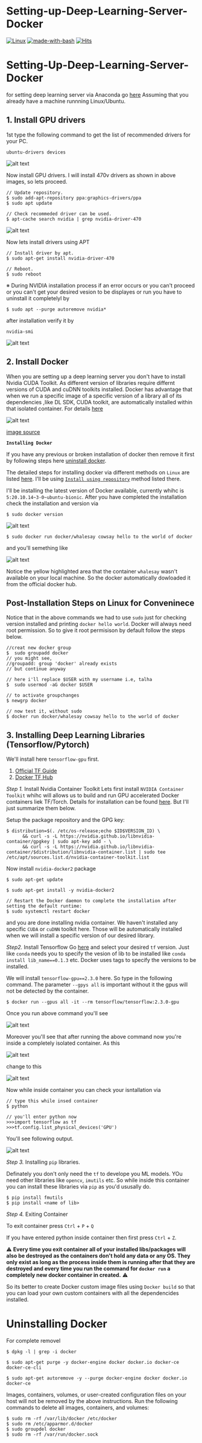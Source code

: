 # Setting-up-Deep-Learning-Server-Docker

[![Linux](https://svgshare.com/i/Zhy.svg)](https://svgshare.com/i/Zhy.svg) [![made-with-bash](https://img.shields.io/badge/Made%20with-Bash-1f425f.svg)](https://www.gnu.org/software/bash/) [![Hits](https://hits.seeyoufarm.com/api/count/incr/badge.svg?url=https%3A%2F%2Fgithub.com%2FMr-TalhaIlyas%2FSetting-up-Deep-Learning-Server-Docker&count_bg=%2379C83D&title_bg=%23555555&icon=&icon_color=%23E7E7E7&title=hits&edge_flat=false)](https://hits.seeyoufarm.com)

# Setting-Up-Deep-Learning-Server-Docker
for setting deep learning server via Anaconda go [here](https://github.com/Mr-TalhaIlyas/Deep-Learning-Sever-via-Docker)
Assuming that you already have a machine runnning Linux/Ubuntu.

## 1. Install GPU drivers

1st type the following command to get the list of recommended drivers for your PC.

```
ubuntu-drivers devices
```

![alt text](https://github.com/Mr-TalhaIlyas/Setting-Up-Deep-Learning-Server-Anaconda/blob/main/Pictures/s1.png)

Now install GPU drivers. I will install 470v drivers as shown in above images, so lets proceed.

```
// Update repository.  
$ sudo add-apt-repository ppa:graphics-drivers/ppa  
$ sudo apt update  

// Check recommeded driver can be used.  
$ apt-cache search nvidia | grep nvidia-driver-470 
```

![alt text](https://github.com/Mr-TalhaIlyas/Setting-Up-Deep-Learning-Server-Anaconda/blob/main/Pictures/s2.png)

Now lets install drivers using APT

```
// Install driver by apt.  
$ sudo apt-get install nvidia-driver-470  

// Reboot.  
$ sudo reboot  
```

※ During NVIDIA installation process if an error occurs or you can't proceed or you can't get your desired vesion to be displayes or run you have to uninstall it completelyl by

```
$ sudo apt --purge autoremove nvidia*
```
after installation verify it by

```
nvidia-smi
```
![alt text](https://github.com/Mr-TalhaIlyas/Setting-Up-Deep-Learning-Server-Anaconda/blob/main/Pictures/s3.png)

## 2. Install Docker

When you are setting up a deep learning server you don't have to install Nvidia CUDA Toolkit. As different version of libraries require differnt versions of CUDA and cuDNN toolkits installed. Docker has advantage that when we run a specific image of a specific version of a library all of its dependencies ,like DL SDK, CUDA toolkit, are automatically installed within that isolated container. For details [here](https://docs.nvidia.com/deeplearning/frameworks/user-guide/index.html)

![alt text](/nvidia1.png)

[image source](https://docs.nvidia.com/deeplearning/frameworks/user-guide/index.html)


**`Installing Docker`**

If you have any previous or broken installation of docker then remove it first by following steps here [uninstall docker](#uninstall-docker).

The detailed steps for installing docker via different methods on `Linux` are listed [here](https://docs.docker.com/engine/install/ubuntu/). I'll be using [`Install using repository`](https://docs.docker.com/engine/install/ubuntu/#install-using-the-repository) method listed there.

I'll be installing the latest version of Docker available, currently whihc is `5:20.10.14~3-0~ubuntu-bionic`.
After you have completed the installation check the installation and version via
```
$ sudo docker version
```
![alt text](/docker_v.png)

```
$ sudo docker run docker/whalesay cowsay hello to the world of docker
```
and you'll semething like

![alt text](/hello_docker.png)

Notice the yellow highlighted area that the container `whalesay` wasn't available on your local machine. So the docker automatically dowloaded it from the official docker hub.

## Post-Installation Steps on Linux for Conveninece
Notice that in the above commands we had to use `sudo` just for checking version installed and printing `docker hello world`. Docker will always need root permission. So to give it root permisison by default follow the steps below.

```
//creat new docker group
$  sudo groupadd docker
// you might see,
//groupadd: group 'docker' already exists
// but continue anyway

// here i'll replace $USER with my username i.e, talha
$  sudo usermod -aG docker $USER

// to activate groupchanges
$ newgrp docker 

// now test it, without sudo
$ docker run docker/whalesay cowsay hello to the world of docker
```

## 3. Installing Deep Learning Libraries (Tensorflow/Pytorch)

We'll install here `tensorflow-gpu` first.
1. [Official TF Guide](https://www.tensorflow.org/install/docker)
2. [Docker TF Hub](https://hub.docker.com/r/tensorflow/tensorflow/)

*Step 1.* Install Nvidia Container Toolkit
Lets first install `NVIDIA Container Toolkit` whihc will allows us to build and run GPU accelerated Docker containers liek TF/Torch. Details for installation can be found [here](https://docs.nvidia.com/datacenter/cloud-native/container-toolkit/install-guide.html#docker). But I'll just summarize them below.

Setup the package repository and the GPG key:
```
$ distribution=$(. /etc/os-release;echo $ID$VERSION_ID) \
      && curl -s -L https://nvidia.github.io/libnvidia-container/gpgkey | sudo apt-key add - \
      && curl -s -L https://nvidia.github.io/libnvidia-container/$distribution/libnvidia-container.list | sudo tee /etc/apt/sources.list.d/nvidia-container-toolkit.list
```
Now install `nvidia-docker2` package

```
$ sudo apt-get update

$ sudo apt-get install -y nvidia-docker2

// Restart the Docker daemon to complete the installation after setting the default runtime:
$ sudo systemctl restart docker
```
and you are done installing nvidia container. We haven't installed any specific `CUDA` or `cuDNN` toolkit here. Those will be automatically installed when we will install a specific version of our desired library.

*Step2.* Install Tensorflow
Go [here](https://hub.docker.com/r/tensorflow/tensorflow/tags) and select your desired `tf` version. Just like `conda` needs you to specify the vesion of lib to be installed like `conda install lib_name==0.1.3` etc. Docker uses tags to specify the versions to be installed.

We will install `tensorflow-gpu==2.3.0` here. So type in the following command. The parameter `--gpys all` is important without it the gpus will not be detected by the container.

```
$ docker run --gpus all -it --rm tensorflow/tensorflow:2.3.0-gpu
```

Once you run above command you'll see

![alt text](/tf3.png)

Moreover you'll see that after running the above command now you're inside a completely isolated container. As this 

![alt text](/b.png)

change to this

![alt text](/c.png)

Now while inside container you can check your isntallation via

```
// type this while insed container
$ python

// you'll enter python now
>>>import tensorflow as tf
>>>tf.config.list_physical_devices('GPU')
```
You'll see following output.

![alt text](/tf3_op.png)

*Step 3.* Installing `pip` libraries.

Definately you don't only need the `tf` to develope you ML models. YOu need other libraries like `opencv`, `imutils` etc. So while inside this container you can install these libraries via `pip` as you'd ususally do.

```
$ pip install fmutils
$ pip install <name of lib>
```
*Step 4.* Exiting Container

To exit container press `Ctrl` + `P` + `Q`

If you have entered python inside container then first press `Ctrl` + `Z`.

⚠ **Every time you exit container all of your installed libs/packages will also be destroyed as the containers don't hold any data or any OS. They only exist as long as the process inside them is running after that they are destroyed and every time you run the command for `docker run` a completely new docker container in created.** ⚠

So its better to create Docker custom image files using `Docker build` so that you can load your own custom containers with all the dependencides installed.








# <a name="uninstall-docker">Uninstalling Docker</a>

For complete removel 

```cli
$ dpkg -l | grep -i docker

$ sudo apt-get purge -y docker-engine docker docker.io docker-ce docker-ce-cli

$ sudo apt-get autoremove -y --purge docker-engine docker docker.io docker-ce
```
Images, containers, volumes, or user-created configuration files on your host will not be removed by the above instructions. Run the following commands to delete all images, containers, and volumes:

```cli
$ sudo rm -rf /var/lib/docker /etc/docker
$ sudo rm /etc/apparmor.d/docker
$ sudo groupdel docker
$ sudo rm -rf /var/run/docker.sock
```
